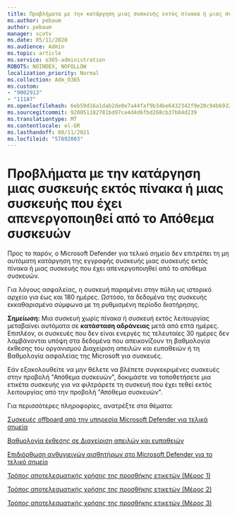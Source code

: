 ```yaml
---
title: Προβλήματα με την κατάργηση μιας συσκευής εκτός πίνακα ή μιας συσκευής που έχει απενεργοποιηθεί από το Απόθεμα συσκευών
ms.author: pebaum
author: pebaum
manager: scotv
ms.date: 05/11/2020
ms.audience: Admin
ms.topic: article
ms.service: o365-administration
ROBOTS: NOINDEX, NOFOLLOW
localization_priority: Normal
ms.collection: Adm_O365
ms.custom:
- "9002913"
- "11187"
ms.openlocfilehash: 6eb59d16a1dab2de0e7a44faf9b34be6432342f9e20c94b6932e69e937751add
ms.sourcegitcommit: 920051182781bd97ce4d4d6fbd268cb37b84d239
ms.translationtype: MT
ms.contentlocale: el-GR
ms.lasthandoff: 08/11/2021
ms.locfileid: "57892003"
---
```

# <a name="issues-with-removing-an-offboarded-or-decommissioned-device-from-the-device-inventory"></a>Προβλήματα με την κατάργηση μιας συσκευής εκτός πίνακα ή μιας συσκευής που έχει απενεργοποιηθεί από το Απόθεμα συσκευών

Προς το παρόν, ο Microsoft Defender για τελικό σημείο δεν επιτρέπει τη μη αυτόματη κατάργηση της εγγραφής συσκευής μιας συσκευής εκτός πίνακα ή μιας συσκευής που έχει απενεργοποιηθεί από το απόθεμα συσκευών.

Για λόγους ασφαλείας, η συσκευή παραμένει στην πύλη ως ιστορικό αρχείο για έως και 180 ημέρες. Ωστόσο, τα δεδομένα της συσκευής εκκαθαρισμένο σύμφωνα με τη ρυθμισμένη περίοδο διατήρησης.

**Σημείωση:** Μια συσκευή χωρίς πίνακα ή συσκευή εκτός λειτουργίας μεταβαίνει αυτόματα σε **κατάσταση αδράνειας** μετά από επτά ημέρες. Επιπλέον, οι συσκευές που δεν είναι ενεργές τις τελευταίες 30 ημέρες δεν λαμβάνονται υπόψη στα δεδομένα που απεικονίζουν τη βαθμολογία έκθεσης του οργανισμού Διαχείριση απειλών και ευπαθειών ή τη Βαθμολογία ασφαλείας της Microsoft για συσκευές.
 
Εάν εξακολουθείτε να μην θέλετε να βλέπετε συγκεκριμένες συσκευές στην προβολή "Απόθεμα συσκευών", δοκιμάστε να τοποθετήσετε μια ετικέτα συσκευής για να φιλτράρετε τη συσκευή που έχει τεθεί εκτός λειτουργίας από την προβολή "Απόθεμα συσκευών".

Για περισσότερες πληροφορίες, ανατρέξτε στα θέματα:

[Συσκευές offboard από την υπηρεσία Microsoft Defender για τελικά σημεία](https://docs.microsoft.com/microsoft-365/security/defender-endpoint/offboard-machines.md)

[Βαθμολογία έκθεσης σε Διαχείριση απειλών και ευπαθειών](https://docs.microsoft.com/microsoft-365/security/defender-endpoint/tvm-exposure-score.md)

[Επιδιόρθωση ανθυγιεινών αισθητήρων στο Microsoft Defender για το τελικό σημείο](https://docs.microsoft.com/microsoft-365/security/defender-endpoint/fix-unhealthy-sensors#inactive-devices.md)

[Τρόπος αποτελεσματικής χρήσης της προσθήκης ετικετών (Μέρος 1)](https://techcommunity.microsoft.com/t5/microsoft-defender-for-endpoint/how-to-use-tagging-effectively-part-1/ba-p/1964058)

[Τρόπος αποτελεσματικής χρήσης της προσθήκης ετικετών (Μέρος 2)](https://techcommunity.microsoft.com/t5/microsoft-defender-for-endpoint/how-to-use-tagging-effectively-part-2/ba-p/1962008)

[Τρόπος αποτελεσματικής χρήσης της προσθήκης ετικετών (Μέρος 3)](https://techcommunity.microsoft.com/t5/microsoft-defender-for-endpoint/how-to-use-tagging-effectively-part-3/ba-p/1964073)




